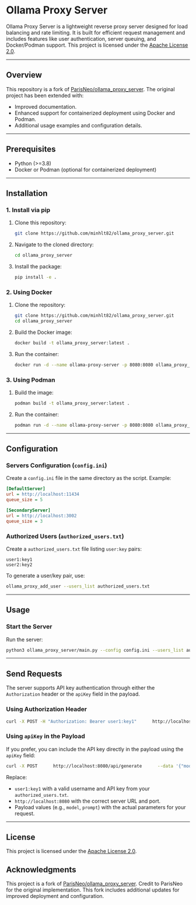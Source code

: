
# Ollama Proxy Server

Ollama Proxy Server is a lightweight reverse proxy server designed for load balancing and rate limiting. It is built for efficient request management and includes features like user authentication, server queuing, and Docker/Podman support. This project is licensed under the [Apache License 2.0](https://www.apache.org/licenses/LICENSE-2.0).

---

## **Overview**
This repository is a fork of [ParisNeo/ollama_proxy_server](https://github.com/ParisNeo/ollama_proxy_server). The original project has been extended with:
- Improved documentation.
- Enhanced support for containerized deployment using Docker and Podman.
- Additional usage examples and configuration details.

---

## **Prerequisites**
- Python (>=3.8)
- Docker or Podman (optional for containerized deployment)

---

## **Installation**

### **1. Install via pip**
1. Clone this repository:
   ```bash
   git clone https://github.com/minhlt82/ollama_proxy_server.git
   ```
2. Navigate to the cloned directory:
   ```bash
   cd ollama_proxy_server
   ```
3. Install the package:
   ```bash
   pip install -e .
   ```

### **2. Using Docker**
1. Clone the repository:
   ```bash
   git clone https://github.com/minhlt82/ollama_proxy_server.git
   cd ollama_proxy_server
   ```
2. Build the Docker image:
   ```bash
   docker build -t ollama_proxy_server:latest .
   ```
3. Run the container:
   ```bash
   docker run -d --name ollama-proxy-server -p 8080:8080 ollama_proxy_server:latest
   ```

### **3. Using Podman**
1. Build the image:
   ```bash
   podman build -t ollama_proxy_server:latest .
   ```
2. Run the container:
   ```bash
   podman run -d --name ollama-proxy-server -p 8080:8080 ollama_proxy_server:latest
   ```

---

## **Configuration**

### **Servers Configuration (`config.ini`)**
Create a `config.ini` file in the same directory as the script. Example:
```ini
[DefaultServer]
url = http://localhost:11434
queue_size = 5

[SecondaryServer]
url = http://localhost:3002
queue_size = 3
```

### **Authorized Users (`authorized_users.txt`)**
Create a `authorized_users.txt` file listing `user:key` pairs:
```text
user1:key1
user2:key2
```

To generate a user/key pair, use:
```bash
ollama_proxy_add_user --users_list authorized_users.txt
```

---

## **Usage**

### **Start the Server**
Run the server:
```bash
python3 ollama_proxy_server/main.py --config config.ini --users_list authorized_users.txt --port 8080
```

---

## **Send Requests**
The server supports API key authentication through either the `Authorization` header or the `apiKey` field in the payload.

### **Using Authorization Header**
```bash
curl -X POST -H "Authorization: Bearer user1:key1"      http://localhost:8080/api/generate      --data '{"model":"llama3.2:3b","prompt":"Once upon a time...","stream":false}'
```

### **Using `apiKey` in the Payload**
If you prefer, you can include the API key directly in the payload using the `apiKey` field:
```bash
curl -X POST      http://localhost:8080/api/generate      --data '{"model":"llama3.2:3b","prompt":"Once upon a time...","stream":false,"apiKey":"user1:key1"}'
```

Replace:
- `user1:key1` with a valid username and API key from your `authorized_users.txt`.
- `http://localhost:8080` with the correct server URL and port.
- Payload values (e.g., `model`, `prompt`) with the actual parameters for your request.

---

## **License**
This project is licensed under the [Apache License 2.0](https://www.apache.org/licenses/LICENSE-2.0).

## **Acknowledgments**
This project is a fork of [ParisNeo/ollama_proxy_server](https://github.com/ParisNeo/ollama_proxy_server). Credit to ParisNeo for the original implementation. This fork includes additional updates for improved deployment and configuration.
